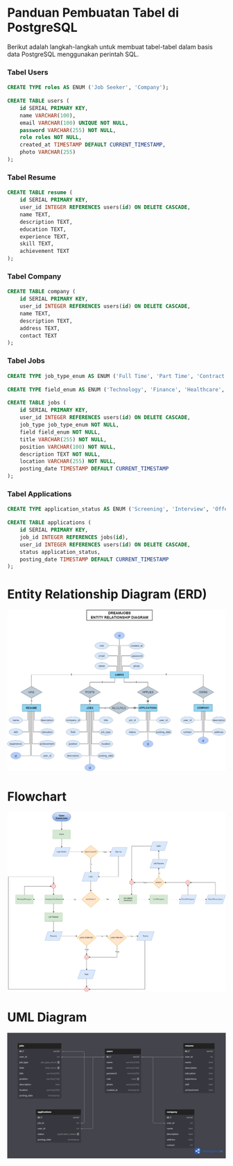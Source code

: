 # Panduan Pembuatan Tabel di PostgreSQL

Berikut adalah langkah-langkah untuk membuat tabel-tabel dalam basis data PostgreSQL menggunakan perintah SQL.

### Tabel Users

```sql
CREATE TYPE roles AS ENUM ('Job Seeker', 'Company');
```
```sql
CREATE TABLE users (
    id SERIAL PRIMARY KEY,
    name VARCHAR(100),
    email VARCHAR(100) UNIQUE NOT NULL,
    password VARCHAR(255) NOT NULL,
    role roles NOT NULL, 
    created_at TIMESTAMP DEFAULT CURRENT_TIMESTAMP,
    photo VARCHAR(255)
);
```
### Tabel Resume

```sql
CREATE TABLE resume (
    id SERIAL PRIMARY KEY,
    user_id INTEGER REFERENCES users(id) ON DELETE CASCADE,
    name TEXT,
    description TEXT,
    education TEXT,
    experience TEXT,
    skill TEXT,
    achievement TEXT
);
```
### Tabel Company

```sql
CREATE TABLE company (
    id SERIAL PRIMARY KEY,
    user_id INTEGER REFERENCES users(id) ON DELETE CASCADE,
    name TEXT,
    description TEXT,
    address TEXT,
    contact TEXT
);
```
### Tabel Jobs

```sql
CREATE TYPE job_type_enum AS ENUM ('Full Time', 'Part Time', 'Contract', 'Internship', 'Freelance');
```
```sql
CREATE TYPE field_enum AS ENUM ('Technology', 'Finance', 'Healthcare', 'Education', 'Marketing');
```
```sql
CREATE TABLE jobs (
    id SERIAL PRIMARY KEY,
    user_id INTEGER REFERENCES users(id) ON DELETE CASCADE,
    job_type job_type_enum NOT NULL,
    field field_enum NOT NULL,
    title VARCHAR(255) NOT NULL,
    position VARCHAR(100) NOT NULL,
    description TEXT NOT NULL,
    location VARCHAR(255) NOT NULL,
    posting_date TIMESTAMP DEFAULT CURRENT_TIMESTAMP
);
```
### Tabel Applications

```sql
CREATE TYPE application_status AS ENUM ('Screening', 'Interview', 'Offer', 'Reject');
```
```sql
CREATE TABLE applications (
    id SERIAL PRIMARY KEY,
    job_id INTEGER REFERENCES jobs(id),
    user_id INTEGER REFERENCES users(id) ON DELETE CASCADE,
    status application_status,
    posting_date TIMESTAMP DEFAULT CURRENT_TIMESTAMP
);
```
# Entity Relationship Diagram (ERD)
![Dreamjobs_ERD](https://github.com/SistemBasisData2024/DreamJobs/blob/17fc57318490475b1e1178fea852f2ba6bf80b1a/Dreamjobs_ERD.jpg)
# Flowchart
![Dreamjobs_Flowchart](https://github.com/SistemBasisData2024/DreamJobs/blob/038efdc5001aa1d10ffcc0518fb031a607b964a3/Dreamjobs_Flowchart.png)
# UML Diagram
![Dreajobs_UML](https://github.com/SistemBasisData2024/DreamJobs/blob/038efdc5001aa1d10ffcc0518fb031a607b964a3/Dreamjobs_UML.png)

